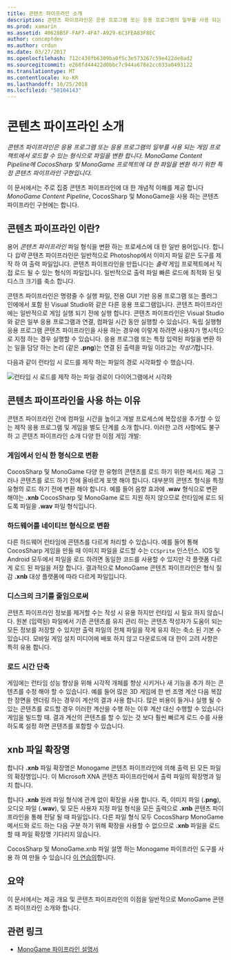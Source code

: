 ```yaml
---
title: 콘텐츠 파이프라인 소개
description: 콘텐츠 파이프라인은 응용 프로그램 또는 응용 프로그램의 일부를 사용 되는 게임 프로젝트에서 로드할 수 있는 형식으로 파일을 변환 합니다. MonoGame Content Pipeline에 CocosSharp 및 MonoGame 프로젝트에 대 한 파일을 변환 하기 위한 특정 콘텐츠 파이프라인 구현입니다.
ms.prod: xamarin
ms.assetid: 40628B5F-FAF7-4FA7-A929-6C3FEA83F8EC
author: conceptdev
ms.author: crdun
ms.date: 03/27/2017
ms.openlocfilehash: 712c430fb6309ba0f5c3e573267c59e422de8ad2
ms.sourcegitcommit: e268fd44422d0bbc7c944a678e2cc633a0493122
ms.translationtype: MT
ms.contentlocale: ko-KR
ms.lasthandoff: 10/25/2018
ms.locfileid: "50104143"
---
```

# <a name="introduction-to-content-pipelines"></a>콘텐츠 파이프라인 소개

_콘텐츠 파이프라인은 응용 프로그램 또는 응용 프로그램의 일부를 사용 되는 게임 프로젝트에서 로드할 수 있는 형식으로 파일을 변환 합니다. MonoGame Content Pipeline에 CocosSharp 및 MonoGame 프로젝트에 대 한 파일을 변환 하기 위한 특정 콘텐츠 파이프라인 구현입니다._

이 문서에서는 주로 집중 콘텐츠 파이프라인에 대 한 개념적 이해를 제공 합니다 *MonoGame Content Pipeline*, CocosSharp 및 MonoGame을 사용 하는 콘텐츠 파이프라인 구현에는 합니다.


## <a name="what-is-a-content-pipeline"></a>콘텐츠 파이프라인 이란?

용어 *콘텐츠 파이프라인* 파일 형식을 변환 하는 프로세스에 대 한 일반 용어입니다. 합니다 *입력* 콘텐츠 파이프라인은 일반적으로 Photoshop에서 이미지 파일 같은 도구를 제작 하 여 출력 파일입니다. 콘텐츠 파이프라인을 만듭니다는 *출력* 게임 프로젝트에서 직접 로드 될 수 있는 형식의 파일입니다. 일반적으로 출력 파일 빠른 로드에 최적화 된 및 디스크 크기를 축소 합니다.

콘텐츠 파이프라인은 명령줄 수 실행 파일, 전용 GUI 기반 응용 프로그램 또는 플러그 인에에서 포함 된 Visual Studio와 같은 다른 응용 프로그램입니다. 콘텐츠 파이프라인에는 일반적으로 게임 실행 되기 전에 실행 합니다. 콘텐츠 파이프라인은 Visual Studio와 같은 일부 응용 프로그램과 연결, 컴파일 시간 동안 실행할 수 있습니다. 독립 실행형 응용 프로그램 콘텐츠 파이프라인을 사용 하는 경우에 이렇게 하려면 사용자가 명시적으로 지정 하는 경우 실행할 수 있습니다. 응용 프로그램 또는 특정 입력된 파일을 변환 하는 일을 담당 하는 논리 (같은 **.png**)는 연결 된 출력을 파일 이라고는 *작성기*합니다. 

다음과 같이 런타임 시 로드를 제작 하는 파일의 경로 시각화할 수 했습니다.

![](introduction-images/image1.png "런타임 시 로드를 제작 하는 파일 경로이 다이어그램에서 시각화")

## <a name="why-use-a-content-pipeline"></a>콘텐츠 파이프라인을 사용 하는 이유

콘텐츠 파이프라인 간에 컴파일 시간을 높이고 개발 프로세스에 복잡성을 추가할 수 있는 제작 응용 프로그램 및 게임을 별도 단계를 소개 합니다. 이러한 고려 사항에도 불구 하 고 콘텐츠 파이프라인 소개 다양 한 이점 게임 개발:


### <a name="converting-to-a-format-understood-by-the-game"></a>게임에서 인식 한 형식으로 변환

CocosSharp 및 MonoGame 다양 한 유형의 콘텐츠를 로드 하기 위한 메서드 제공 그러나 콘텐츠를 로드 하기 전에 올바르게 포맷 해야 합니다. 대부분의 콘텐츠 형식을 특정 유형의 로드 하기 전에 변환 해야 합니다. 예를 들어 음향 효과에 **.wav** 형식으로 변환 해야는 **.xnb** CocosSharp 및 MonoGame 로드 지원 하지 않으므로 런타임에 로드 되도록 파일을 **.wav** 파일 형식입니다.


### <a name="converting-to-a-format-native-to-the-hardware"></a>하드웨어를 네이티브 형식으로 변환

다른 하드웨어 런타임에 콘텐츠를 다르게 처리할 수 있습니다. 예를 들어 통해 CocosSharp 게임을 만들 때 이미지 파일을 로드할 수는 `CCSprite` 인스턴스. IOS 및 Android 모두에서 파일을 로드 하려면 동일한 코드를 사용할 수 있지만 각 플랫폼 다르게 로드 된 파일을 저장 합니다. 결과적으로 MonoGame 콘텐츠 파이프라인은 형식 질감 **.xnb** 대상 플랫폼에 따라 다르게 파일입니다.


### <a name="reducing-size-on-disk"></a>디스크의 크기를 줄임으로써 

콘텐츠 파이프라인 정보를 제거할 수는 작성 시 유용 하지만 런타임 시 필요 하지 않습니다. 원본 (입력된) 파일에서 기존 콘텐츠를 유지 관리 하는 콘텐츠 작성자가 도움이 되는 모든 정보를 저장할 수 있지만 출력 파일의 전체 파일을 작게 유지 하는 축소 된 기본 수 있습니다. 모바일 게임 설치 미디어에 배포 하지 않고 다운로드에 대 한이 고려 사항은 특히 유용 합니다.


### <a name="reducing-load-time"></a>로드 시간 단축

게임에는 런타임 성능 향상을 위해 시각적 개체를 향상 시키거나 새 기능을 추가 하는 콘텐츠를 수정 해야 할 수 있습니다. 예를 들어 많은 3D 게임에 한 번 조명 계산 다음 복잡 한 장면을 렌더링 하는 경우이 계산의 결과 사용 합니다. 많은 비용이 들거나 실행 될 수 있는 콘텐츠를 로드할 경우 이러한 계산을 수행 하는 이후 계산 대신 수행할 수 있습니다 게임을 빌드할 때. 결과 계산의 콘텐츠를 할 수 있는 것 보다 훨씬 빠르게 로드 수를 사용 하도록 설정 하면 콘텐츠를 포함할 수 있습니다. 


## <a name="xnb-file-extension"></a>xnb 파일 확장명

합니다 **.xnb** 파일 확장명은 Monogame 콘텐츠 파이프라인에 의해 출력 된 모든 파일의 확장명입니다. 이 Microsoft XNA 콘텐츠 파이프라인에서 출력 파일의 확장명과 일치 합니다.

합니다 **.xnb** 원래 파일 형식에 관계 없이 확장을 사용 합니다. 즉, 이미지 파일 (**.png**), 오디오 파일 (**.wav**), 및 모든 사용자 지정 파일 형식을 모든 출력으로 **.xnb** 콘텐츠 파이프라인을 통해 전달 될 때 파일입니다. 다른 파일 형식 모두 CocosSharp MonoGame 메서드와 로드 하는 다음 구분 하기 위해 확장을 사용할 수 없으므로 **.xnb** 파일을 로드할 때 파일 확장명 기다리지 않습니다.

CocosSharp 및 MonoGame.xnb 파일 설명 하는 Monogame 파이프라인 도구를 사용 하 여 만들 수 있습니다 [이 연습의](~/graphics-games/cocossharp/content-pipeline/walkthrough.md)합니다.


## <a name="summary"></a>요약

이 문서에서는 제공 개요 및 콘텐츠 파이프라인의 이점을 일반적으로 MonoGame 콘텐츠 파이프라인 소개와 합니다.

## <a name="related-links"></a>관련 링크

- [MonoGame 파이프라인 설명서](http://www.monogame.net/documentation/?page=Pipeline)
